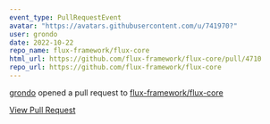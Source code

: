 ```yaml
---
event_type: PullRequestEvent
avatar: "https://avatars.githubusercontent.com/u/741970?"
user: grondo
date: 2022-10-22
repo_name: flux-framework/flux-core
html_url: https://github.com/flux-framework/flux-core/pull/4710
repo_url: https://github.com/flux-framework/flux-core
---
```


<a href='https://github.com/grondo' target='_blank'>grondo</a> opened a pull request to <a href='https://github.com/flux-framework/flux-core' target='_blank'>flux-framework/flux-core</a>

<a href='https://github.com/flux-framework/flux-core/pull/4710' target='_blank'>View Pull Request</a>